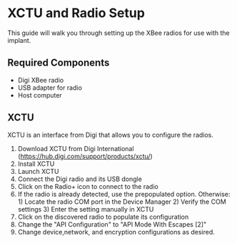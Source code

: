 # XCTU and Radio Setup

This guide will walk you through setting up the XBee radios for use with the implant.
## Required Components

- Digi XBee radio
- USB adapter for radio
- Host computer

## XCTU

XCTU is an interface from Digi that allows you to configure the radios.

1) Download XCTU from Digi International (https://hub.digi.com/support/products/xctu/)
2) Install XCTU
3) Launch XCTU
4) Connect the Digi radio and its USB dongle
5) Click on the Radio+ icon to connect to the radio
6) If the radio is already detected, use the prepopulated option.
   Otherwise:
        1) Locate the radio COM port in the Device Manager
        2) Verify the COM settings
        3) Enter the setting manually in XCTU
7) Click on the discovered radio to populate its configuration
8) Change the "API Configuration" to "API Mode With Escapes [2]"
9) Change device,network, and encryption configurations as desired.